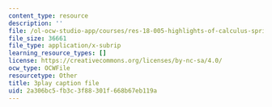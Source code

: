 ```yaml
---
content_type: resource
description: ''
file: /ol-ocw-studio-app/courses/res-18-005-highlights-of-calculus-spring-2010/2a306bc5fb3c3f88301f668b67eb119a_4PBYm3FuUNQ.srt
file_size: 36661
file_type: application/x-subrip
learning_resource_types: []
license: https://creativecommons.org/licenses/by-nc-sa/4.0/
ocw_type: OCWFile
resourcetype: Other
title: 3play caption file
uid: 2a306bc5-fb3c-3f88-301f-668b67eb119a
---
```


